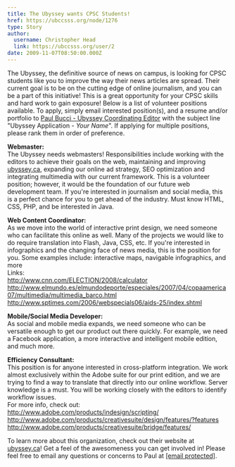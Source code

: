 ```yaml
---
title: The Ubyssey wants CPSC Students! 
href: https://ubccsss.org/node/1276
type: Story
author:
  username: Christopher Head
  link: https://ubccsss.org/user/2
date: 2009-11-07T08:50:00.000Z
---
```


<div class="field field-name-body field-type-text-with-summary field-label-hidden"><div class="field-items"><div class="field-item even"><p>The Ubyssey, the definitive source of news on campus, is looking for CPSC students like you to improve the way their news articles are spread. Their current goal is to be on the cutting edge of online journalism, and you can be a part of this initiative! This is a great opportunity for your CPSC skills and hard work to gain exposure! Below is a list of volunteer positions available. To apply, simply email interested position(s), and a resume and/or portfolio to <a href="/cdn-cgi/l/email-protection#61020e0e1305080f0015080f0621140318121204184f0200">Paul Bucci - Ubyssey Coordinating Editor</a> with the subject line &quot;Ubyssey Application - <i>Your Name</i>&quot;. If applying for multiple positions, please rank them in order of preference.</p>
<p><strong>Webmaster:</strong><br>
The Ubyssey needs webmasters! Responsibilities include working with the editors to achieve their goals on the web, maintaining and improving <a href="http://ubyssey.ca">ubyssey.ca</a>, expanding our online ad strategy, SEO optimization and integrating multimedia with our current framework. This is a volunteer position; however, it would be the foundation of our future web development team. If you&apos;re interested in journalism and social media, this is a perfect chance for you to get ahead of the industry. Must know HTML, CSS, PHP, and be interested in Java.</p>
<p><strong>Web Content Coordinator:</strong><br>
As we move into the world of interactive print design, we need someone who can facilitate this online as well. Many of the projects we would like to do require translation into Flash, Java, CSS, etc. If you&apos;re interested in infographics and the changing face of news media, this is the position for you. Some examples include: interactive maps, navigable infographics, and more<br>
Links:<br>
<a href="https://www.cnn.com/ELECTION/2008/calculator">http://www.cnn.com/ELECTION/2008/calculator</a><br>
<a href="http://www.elmundo.es/elmundodeporte/especiales/2007/04/copaamerica07/multimedia/multimedia_barco.html">http://www.elmundo.es/elmundodeporte/especiales/2007/04/copaamerica07/multimedia/multimedia_barco.html</a><br>
<a href="http://www.sptimes.com/2006/webspecials06/aids-25/index.shtml">http://www.sptimes.com/2006/webspecials06/aids-25/index.shtml</a></p>
<p><strong>Mobile/Social Media Developer:</strong><br>
As social and mobile media expands, we need someone who can be versatile enough to get our product out there quickly. For example, we need a Facebook application, a more interactive and intelligent mobile edition, and much more.</p>
<p><strong>Efficiency Consultant:</strong><br>
This position is for anyone interested in cross-platform integration. We work almost exclusively within the Adobe suite for our print edition, and we are trying to find a way to translate that directly into our online workflow. Server knowledge is a must. You will be working closely with the editors to identify workflow issues.<br>
For more info, check out:<br>
<a href="https://www.adobe.com/products/indesign/scripting/">http://www.adobe.com/products/indesign/scripting/</a><br>
<a href="https://www.adobe.com/products/creativesuite/design/features/?features">http://www.adobe.com/products/creativesuite/design/features/?features</a><br>
<a href="https://www.adobe.com/products/creativesuite/bridge/features/">http://www.adobe.com/products/creativesuite/bridge/features/</a></p>
<p>To learn more about this organization, check out their website at <a href="http://ubyssey.ca">ubyssey.ca</a>! Get a feel of the awesomeness you can get involved in! Please feel free to email any questions or concerns to Paul at <a href="/cdn-cgi/l/email-protection#63000c0c11070a0d02170a0d042316011a1010061a4d0002"><span class="__cf_email__" data-cfemail="f794989885939e9996839e9990b782958e8484928ed99496">[email&#xA0;protected]</span></a>.</p>
</div></div></div>    <footer>
          </footer>